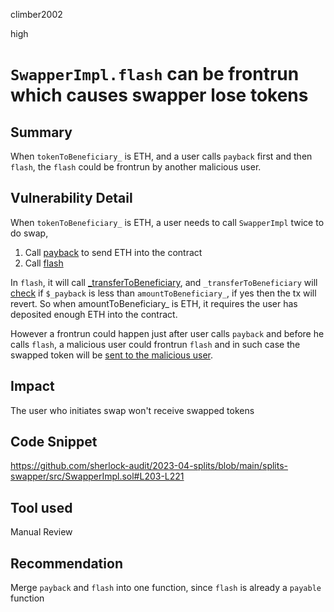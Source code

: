 climber2002

high

# `SwapperImpl.flash` can be frontrun which causes swapper lose tokens

## Summary
When `tokenToBeneficiary_` is ETH, and a user calls `payback` first and then `flash`, the `flash` could be frontrun by another malicious user.

## Vulnerability Detail
When `tokenToBeneficiary_` is ETH, a user needs to call `SwapperImpl` twice to do swap, 
1. Call [payback](https://github.com/sherlock-audit/2023-04-splits/blob/main/splits-swapper/src/SwapperImpl.sol#L197) to send ETH into the contract
2. Call [flash](https://github.com/sherlock-audit/2023-04-splits/blob/main/splits-swapper/src/SwapperImpl.sol#L203)

In `flash`, it will call [_transferToBeneficiary](https://github.com/sherlock-audit/2023-04-splits/blob/main/splits-swapper/src/SwapperImpl.sol#L218), and  `_transferToBeneficiary` will [check](https://github.com/sherlock-audit/2023-04-splits/blob/main/splits-swapper/src/SwapperImpl.sol#L263-L265) if `$_payback` is less than `amountToBeneficiary_`, if yes then the tx will revert. So when amountToBeneficiary_ is ETH, it requires the user has deposited enough ETH into the contract.

However a frontrun could happen just after user calls `payback` and before he calls `flash`, a malicious user could frontrun `flash` and in such case the swapped token will be [sent to the malicious user](https://github.com/sherlock-audit/2023-04-splits/blob/main/splits-swapper/src/SwapperImpl.sol#L249).

## Impact
The user who initiates swap won't receive swapped tokens

## Code Snippet
https://github.com/sherlock-audit/2023-04-splits/blob/main/splits-swapper/src/SwapperImpl.sol#L203-L221

## Tool used

Manual Review

## Recommendation
Merge `payback` and `flash` into one function, since `flash` is already a `payable` function